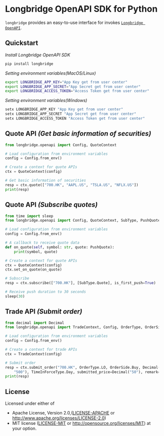 # Longbridge OpenAPI SDK for Python

`longbridge` provides an easy-to-use interface for invokes [`Longbridge OpenAPI`](https://open.longbridgeapp.com/en/).

## Quickstart

_Install Longbridge OpenAPI SDK_

```bash
pip install longbridge
```

_Setting environment variables(MacOS/Linux)_

```bash
export LONGBRIDGE_APP_KEY="App Key get from user center"
export LONGBRIDGE_APP_SECRET="App Secret get from user center"
export LONGBRIDGE_ACCESS_TOKEN="Access Token get from user center"
```

_Setting environment variables(Windows)_

```powershell
setx LONGBRIDGE_APP_KEY "App Key get from user center"
setx LONGBRIDGE_APP_SECRET "App Secret get from user center"
setx LONGBRIDGE_ACCESS_TOKEN "Access Token get from user center"
```

## Quote API _(Get basic information of securities)_

```python
from longbridge.openapi import Config, QuoteContext

# Load configuration from environment variables
config = Config.from_env()

# Create a context for quote APIs
ctx = QuoteContext(config)

# Get basic information of securities
resp = ctx.quote(["700.HK", "AAPL.US", "TSLA.US", "NFLX.US"])
print(resp)
```

## Quote API _(Subscribe quotes)_

```python
from time import sleep
from longbridge.openapi import Config, QuoteContext, SubType, PushQuote

# Load configuration from environment variables
config = Config.from_env()

# A callback to receive quote data
def on_quote(self, symbol: str, quote: PushQuote):
    print(symbol, quote)

# Create a context for quote APIs
ctx = QuoteContext(config)
ctx.set_on_quote(on_quote)

# Subscribe
resp = ctx.subscribe(["700.HK"], [SubType.Quote], is_first_push=True)

# Receive push duration to 30 seconds
sleep(30)
```

## Trade API _(Submit order)_

```python
from decimal import Decimal
from longbridge.openapi import TradeContext, Config, OrderType, OrderSide, TimeInForceType

# Load configuration from environment variables
config = Config.from_env()

# Create a context for trade APIs
ctx = TradeContext(config)

# Submit order
resp = ctx.submit_order("700.HK", OrderType.LO, OrderSide.Buy, Decimal(
    "500"), TimeInForceType.Day, submitted_price=Decimal("50"), remark="Hello from Python SDK")
print(resp)
```

## License

Licensed under either of

* Apache License, Version 2.0,([LICENSE-APACHE](./LICENSE-APACHE) or http://www.apache.org/licenses/LICENSE-2.0)
* MIT license ([LICENSE-MIT](./LICENSE-MIT) or http://opensource.org/licenses/MIT) at your option.
